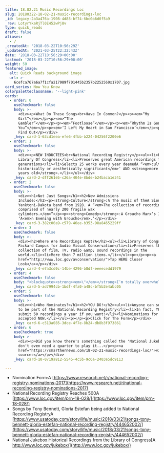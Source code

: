 ```yaml
---
title: 18.02.21 Music Recordings Loc
slug: 20180322-18-02-21-music-recordings-loc
_id: legacy-2a3a476a-1908-4d83-bf74-6bc0a6d0f5a9
_rev: LotyrYkaRjTl0E452wPj8v
type: quick_reads
draft: false
aliases:
  - /
_createdAt: '2018-03-22T10:56:29Z'
_updatedAt: '2021-03-25T22:32:43Z'
date: '2018-03-22T10:56:29+00:00'
lastmod: '2018-03-22T10:56:29+00:00'
weight: 50
featured_image:
  alt: Quick Reads background image
  url: >-
    6cefca767a6a7f1cfa217989f701445b2357b2252560x1707.jpg
card_series: Now You Know
colorpaletteclassname: '--light-pink'
cards:
  - order: 0
    useCheckmark: false
    body: >-
      <div><p>What Do These Songs<br>Have In Common?</p><p><em>“My
      Girl”</em></p><p><em>“The
      Gambler”</em></p><p><em>“Footloose”</em></p><p><em>“Rhythm Is Gonna Get
      You”</em></p><p><em>‘I Left My Heart in San Francisco’</em></p><p>Flip To
      Find Out</p></div>
    _key: card-1-63cd1eea-efe6-4fbb-b224-04256f2200e6
  - order: 1
    useCheckmark: false
    body: >-
      <div><p>NEW INDUCTEES<br>National Recording Registry</p><ul><li>Part of
      Library Of Congress</li><li>Preserves great American recordings for future
      generations</li><li>Selects 25 works every year deemedA “<em>culturally,
      historically or aesthetically significant</em>’ AND <strong>more than 10
      years old</strong>.</li></ul></div>
    _key: card-2-dff261e5-c26a-404e-8bde-b24baca1e341
  - order: 2
    useCheckmark: false
    body: >-
      <div><h1>Not Just Songs</h1><h2>New Admissions
      Include:</h2><p><strong>Culture</strong>:A The music of theA Sioux’s
      Yanktoni-Dakota band from 1928. A “<em>The collection of recordings is
      comprised of nearly 200 fragile wax
      cylinders.</em>”</p><p><strong>Comedy</strong>:A Groucho Marx’s 1972 album
      ‘A<em>n Evening with Groucho</em>.’</p></div>
    _key: card-3-382c00a9-c579-46ee-b353-98a8465229ff
  - order: 3
    useCheckmark: false
    body: >-
      <div><h2>Where Are Recordings Kept?A</h2><ul><li>Library of Congress
      Packard Campus for Audio Visual Conservation</li><li>Preserves the largest
      collection of film, TV, radio &amp; sound recordings in the
      world.</li><li>More than 7 million items.</li></ul><p></p><p><a
      href="http://www.loc.gov/avconservation/">Tap HERE Closer
      Look</a></p></div>
    _key: card-4-e7a3cd0c-14be-4296-b8df-eeeecedd1979
  - order: 4
    useCheckmark: false
    body: "<blockquote><strong><em>\"</em></strong>I’m totally overwhelmed<br>by 'My Girl’ receiving such an honor. As a songwriter, it has become my international anthem. People in countries where English is not the primary language know and sing a\x18My Girl’ when I perform it.\"<br><br>Smokey Robinson, co-writer My Girl, LOC Press Release, March 21, 2018</blockquote>"
    _key: card-5-ad7994cb-1bdf-4fa0-a48c-bf5b2e4abc05
  - order: 5
    useCheckmark: false
    body: >-
      <div><h1>Who Nominates?</h1><h2>YOU DO!</h2><ul><li>Anyone can submit work
      to be part of the National Recording Registry</li><li>In fact, YOU can
      submit 50 recordings a year if you want!</li><li>Nominations for 2018
      accepted NOW.</li></ul><p></p><p>Click for The Form</p></div>
    _key: card-6-c513a085-3dce-4f7e-8b24-db8b3f973861
  - order: 6
    useCheckmark: true
    body: >-
      <div><p>Did you know there's something called the "National Jukebox"? You
      don't even need a quarter to play it...</p><p><a
      href="https://smarthernews.com/18-02-21-music-recordings-loc/">view
      sources</a></p></div>
    _key: card-10-0719a812-5545-4c5b-9c6a-2403e5dc9113

---
```

* Nomination Form:A [https://www.research.net/r/national-recording-registry-nominations-2017](https://www.research.net/r/national-recording-registry-nominations-2017)
* National Recording Registry Reaches 500A [https://www.loc.gov/item/prn-18-028/](https://www.loc.gov/item/prn-18-028/)
* Songs by Tony Bennett, Gloria Estefan being added to National Recording RegistryA [https://www.usatoday.com/story/life/music/2018/03/21/songs-tony-bennett-gloria-estefan-national-recording-registry/444652002/](https://www.usatoday.com/story/life/music/2018/03/21/songs-tony-bennett-gloria-estefan-national-recording-registry/444652002/)
* National Jukebox Historical Recordings from the Library of Congress[A http://www.loc.gov/jukebox/](http://www.loc.gov/jukebox/)